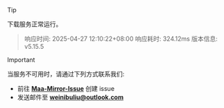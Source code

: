 > [!TIP]
下载服务正常运行。


> 响应时间: 2025-04-27 12:10:22+08:00
> 响应耗时: 324.12ms
> 版本信息: v5.15.5

> [!IMPORTANT]
> 当服务不可用时，请通过下列方式联系我们: 
> - 前往 **[Maa-Mirror-Issue](https://github.com/MaaMirror/Maa-Mirror-Issue/issues)** 创建 issue
> - 发送邮件至 **<a href="mailto:weinibuliu@outlook.com">weinibuliu@outlook.com</a>**